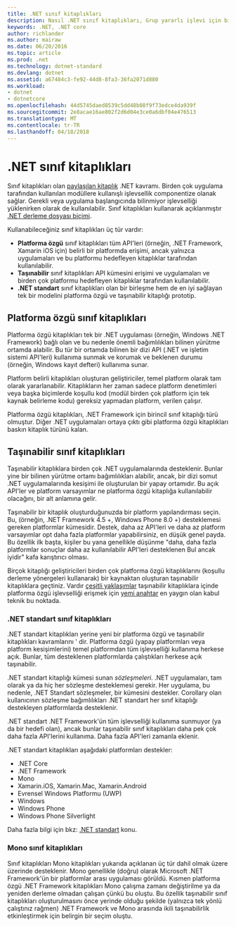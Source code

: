 ```yaml
---
title: .NET sınıf kitaplıkları
description: Nasıl .NET sınıf kitaplıkları, Grup yararlı işlevi için birden çok uygulama tarafından kullanılan modüllere etkinleştirmek öğrenin.
keywords: .NET, .NET core
author: richlander
ms.author: mairaw
ms.date: 06/20/2016
ms.topic: article
ms.prod: .net
ms.technology: dotnet-standard
ms.devlang: dotnet
ms.assetid: a67484c3-fe92-44d8-8fa3-36fa2071d880
ms.workload:
- dotnet
- dotnetcore
ms.openlocfilehash: 44d5745daed8539c5dd48b08f9f73edce4da939f
ms.sourcegitcommit: 2e8acae16ae802f2d6d04e3ce0a6dbf04e476513
ms.translationtype: MT
ms.contentlocale: tr-TR
ms.lasthandoff: 04/18/2018
---
```

# <a name="net-class-libraries"></a>.NET sınıf kitaplıkları

Sınıf kitaplıkları olan [paylaşılan kitaplık](https://en.wikipedia.org/wiki/Library_%28computing%29#Shared_libraries) .NET kavramı. Birden çok uygulama tarafından kullanılan modüllere kullanışlı işlevsellik componentize olanak sağlar. Gerekli veya uygulama başlangıcında bilinmiyor işlevselliği yüklenirken olarak de kullanılabilir. Sınıf kitaplıkları kullanarak açıklanmıştır [.NET derleme dosyası biçimi](assembly-format.md).

Kullanabileceğiniz sınıf kitaplıkları üç tür vardır:

*   **Platforma özgü** sınıf kitaplıkları tüm API'leri (örneğin, .NET Framework, Xamarin iOS için) belirli bir platformda erişimi, ancak yalnızca uygulamaları ve bu platformu hedefleyen kitaplıklar tarafından kullanılabilir.
*   **Taşınabilir** sınıf kitaplıkları API kümesini erişimi ve uygulamaları ve birden çok platformu hedefleyen kitaplıklar tarafından kullanılabilir.
*   **.NET standart** sınıf kitaplıkları olan bir birleşme hem de en iyi sağlayan tek bir modelini platforma özgü ve taşınabilir kitaplığı prototip.

## <a name="platform-specific-class-libraries"></a>Platforma özgü sınıf kitaplıkları

Platforma özgü kitaplıkları tek bir .NET uygulaması (örneğin, Windows .NET Framework) bağlı olan ve bu nedenle önemli bağımlılıkları bilinen yürütme ortamda alabilir. Bu tür bir ortamda bilinen bir dizi API (.NET ve işletim sistemi API'leri) kullanıma sunmak ve korumak ve beklenen durumu (örneğin, Windows kayıt defteri) kullanıma sunar.

Platform belirli kitaplıkları oluşturan geliştiriciler, temel platform olarak tam olarak yararlanabilir. Kitaplıkların her zaman sadece platform denetimleri veya başka biçimlerde koşullu kod (modül birden çok platform için tek kaynak belirleme kodu) gereksiz yapmadan platform, verilen çalışır.

Platforma özgü kitaplıkları, .NET Framework için birincil sınıf kitaplığı türü olmuştur. Diğer .NET uygulamaları ortaya çıktı gibi platforma özgü kitaplıkları baskın kitaplık türünü kalan.

## <a name="portable-class-libraries"></a>Taşınabilir sınıf kitaplıkları

Taşınabilir kitaplıklara birden çok .NET uygulamalarında desteklenir. Bunlar yine bir bilinen yürütme ortamı bağımlılıkları alabilir, ancak, bir dizi somut .NET uygulamalarında kesişimi ile oluşturulan bir yapay ortamıdır. Bu açık API'ler ve platform varsayımlar ne platforma özgü kitaplığa kullanılabilir olacağını, bir alt anlamına gelir.

Taşınabilir bir kitaplık oluşturduğunuzda bir platform yapılandırması seçin. Bu, (örneğin, .NET Framework 4.5 +, Windows Phone 8.0 +) desteklemesi gereken platformlar kümesidir. Destek, daha az API'leri ve daha az platform varsayımlar opt daha fazla platformlar yapabilirsiniz, en düşük genel payda. Bu özellik ilk başta, kişiler bu yana genellikle düşünme "daha, daha fazla platformlar sonuçlar daha az kullanılabilir API'leri desteklenen Bul ancak iyidir" kafa karıştırıcı olması.

Birçok kitaplığı geliştiricileri birden çok platforma özgü kitaplıklarını (koşullu derleme yönergeleri kullanarak) bir kaynaktan oluşturan taşınabilir kitaplıklara geçtiniz. Vardır [çeşitli yaklaşımlar](https://blog.stephencleary.com/2012/11/portable-class-library-enlightenment.html) taşınabilir kitaplıklara içinde platforma özgü işlevselliği erişmek için [yemi anahtar](https://log.paulbetts.org/the-bait-and-switch-pcl-trick/) en yaygın olan kabul teknik bu noktada.

### <a name="net-standard-class-libraries"></a>.NET standart sınıf kitaplıkları

.NET standart kitaplıkları yerine yeni bir platforma özgü ve taşınabilir kitaplıkları kavramlarını ' dir. Platforma özgü (yapay platformları veya platform kesişimlerini) temel platformdan tüm işlevselliği kullanıma herkese açık. Bunlar, tüm desteklenen platformlarda çalıştıkları herkese açık taşınabilir.

.NET standart kitaplığı kümesi sunan _sözleşmeleri_. .NET uygulamaları, tam olarak ya da hiç her sözleşme desteklemesi gerekir. Her uygulama, bu nedenle, .NET Standart sözleşmeler, bir kümesini destekler. Corollary olan kullanıcının sözleşme bağımlılıkları .NET standart her sınıf kitaplığı destekleyen platformlarda desteklenir.

.NET standart .NET Framework'ün tüm işlevselliği kullanıma sunmuyor (ya da bir hedefi olan), ancak bunlar taşınabilir sınıf kitaplıkları daha pek çok daha fazla API'lerini kullanıma. Daha fazla API'leri zamanla eklenir.

.NET standart kitaplıkları aşağıdaki platformları destekler:

* .NET Core
* .NET Framework
* Mono
* Xamarin.iOS, Xamarin.Mac, Xamarin.Android
* Evrensel Windows Platformu (UWP)
* Windows
* Windows Phone
* Windows Phone Silverlight

Daha fazla bilgi için bkz: [.NET standart](net-standard.md) konu.

### <a name="mono-class-libraries"></a>Mono sınıf kitaplıkları

Sınıf kitaplıkları Mono kitaplıkları yukarıda açıklanan üç tür dahil olmak üzere üzerinde desteklenir. Mono genellikle (doğru) olarak Microsoft .NET Framework'ün bir platformlar arası uygulaması görüldü. Kısmen platforma özgü .NET Framework kitaplıkları Mono çalışma zamanı değiştirilme ya da yeniden derleme olmadan çalışan çünkü bu oluştu. Bu özellik taşınabilir sınıf kitaplıkları oluşturulmasını önce yerinde olduğu şekilde (yalnızca tek yönlü çalıştınız rağmen) .NET Framework ve Mono arasında ikili taşınabilirlik etkinleştirmek için belirgin bir seçim oluştu.
